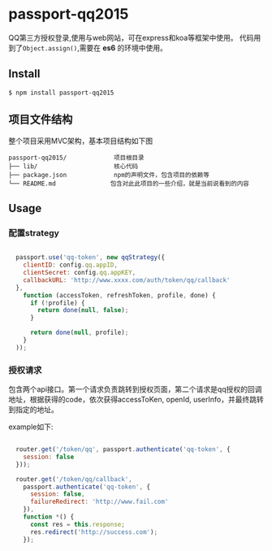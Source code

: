 # passport-qq2015
QQ第三方授权登录,使用与web网站，可在express和koa等框架中使用。
代码用到了`Object.assign()`,需要在 **es6** 的环境中使用。

## Install

```
$ npm install passport-qq2015
```

## 项目文件结构
整个项目采用MVC架构，基本项目结构如下图
```asciidoc
passport-qq2015/             项目根目录
├── lib/                     核心代码           
├── package.json			 npm的声明文件，包含项目的依赖等
└── README.md				包含对此此项目的一些介绍，就是当前说看到的内容
```




## Usage
### 配置strategy

```javascript

  passport.use('qq-token', new qqStrategy({
    clientID: config.qq.appID,
    clientSecret: config.qq.appKEY,
    callbackURL: 'http://www.xxxx.com/auth/token/qq/callback'
  },
    function (accessToken, refreshToken, profile, done) {
      if (!profile) {
        return done(null, false);
      }

      return done(null, profile);
    }
  ));
```

### 授权请求
包含两个api接口。第一个请求负责跳转到授权页面，第二个请求是qq授权的回调地址，根据获得的code，依次获得accessToKen, openId, userInfo，并最终跳转到指定的地址。


example如下:

```javascript

  router.get('/token/qq', passport.authenticate('qq-token', {
    session: false
  }));

  router.get('/token/qq/callback',
    passport.authenticate('qq-token', {
      session: false,
      failureRedirect: 'http://www.fail.com'
    }),
    function *() {
      const res = this.response;
      res.redirect('http://success.com');
    });
```
